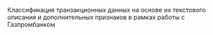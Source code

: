 Классификация транзакционных данных на основе их текстового описания и дополнительных признаков в рамках работы с Газпромбанком
